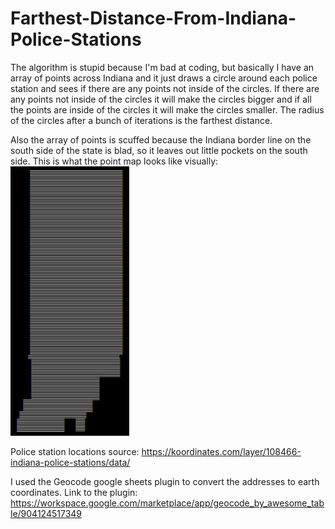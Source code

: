 # Farthest-Distance-From-Indiana-Police-Stations
The algorithm is stupid because I'm bad at coding, but basically I have an array of points across Indiana and it just draws a circle around each police station and sees if there are any points not inside of the circles. If there are any points not inside of the circles it will make the circles bigger and if all the points are inside of the circles it will make the circles smaller. The radius of the circles after a bunch of iterations is the farthest distance.

Also the array of points is scuffed because the Indiana border line on the south side of the state is blad, so it leaves out little pockets on the south side. This is what the point map looks like visually:
![Indiana Point Map](indiana-point-map.png)

Police station locations source: https://koordinates.com/layer/108466-indiana-police-stations/data/

I used the Geocode google sheets plugin to convert the addresses to earth coordinates. Link to the plugin: https://workspace.google.com/marketplace/app/geocode_by_awesome_table/904124517349
